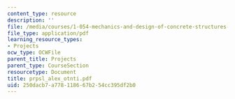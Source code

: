 ```yaml
---
content_type: resource
description: ''
file: /media/courses/1-054-mechanics-and-design-of-concrete-structures-spring-2004/250dacb7a778118667b254cc395df2b0_prpsl_alex_otnti.pdf
file_type: application/pdf
learning_resource_types:
- Projects
ocw_type: OCWFile
parent_title: Projects
parent_type: CourseSection
resourcetype: Document
title: prpsl_alex_otnti.pdf
uid: 250dacb7-a778-1186-67b2-54cc395df2b0
---
```

